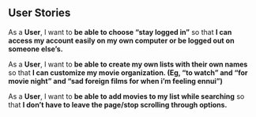 User Stories
-----------

As a **User**, I want to **be able to choose “stay logged in”** so that **I can access my account easily on my own computer or be logged out on someone else’s.**

As a **User**, I want to **be able to create my own lists with their own names** so that **I can customize my movie organization. (Eg, “to watch” and “for movie night” and “sad foreign films for when i’m feeling ennui”)**

As a **User**, I want to **be able to add movies to my list while searching** so that **I don’t have to leave the page/stop scrolling through options.**

